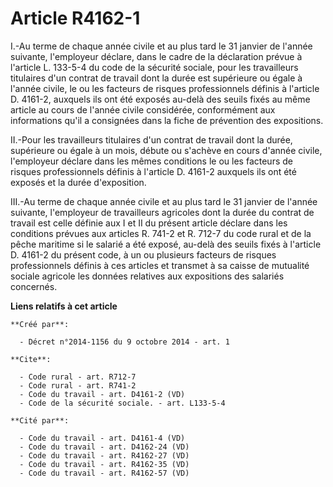 # Article R4162-1

I.-Au terme de chaque année civile et au plus tard le 31 janvier de l'année suivante, l'employeur déclare, dans le cadre de
la déclaration prévue à l'article L. 133-5-4 du code de la sécurité sociale, pour les travailleurs titulaires d'un contrat de
travail dont la durée est supérieure ou égale à l'année civile, le ou les facteurs de risques professionnels définis à
l'article D. 4161-2, auxquels ils ont été exposés au-delà des seuils fixés au même article au cours de l'année civile
considérée, conformément aux informations qu'il a consignées dans la fiche de prévention des expositions. 

II.-Pour les travailleurs titulaires d'un contrat de travail dont la durée, supérieure ou égale à un mois, débute ou s'achève
en cours d'année civile, l'employeur déclare dans les mêmes conditions le ou les facteurs de risques professionnels définis à
l'article D. 4161-2 auxquels ils ont été exposés et la durée d'exposition. 

III.-Au terme de chaque année civile et au plus tard le 31 janvier de l'année suivante, l'employeur de travailleurs agricoles
dont la durée du contrat de travail est celle définie aux I et II du présent article déclare dans les conditions prévues aux
articles R. 741-2 et R. 712-7 du code rural et de la pêche maritime si le salarié a été exposé, au-delà des seuils fixés à
l'article D. 4161-2 du présent code, à un ou plusieurs facteurs de risques professionnels définis à ces articles et transmet
à sa caisse de mutualité sociale agricole les données relatives aux expositions des salariés concernés.

**Liens relatifs à cet article**

	**Créé par**:

	  - Décret n°2014-1156 du 9 octobre 2014 - art. 1

	**Cite**:

	  - Code rural - art. R712-7
	  - Code rural - art. R741-2
	  - Code du travail - art. D4161-2 (VD)
	  - Code de la sécurité sociale. - art. L133-5-4

	**Cité par**:

	  - Code du travail - art. D4161-4 (VD)
	  - Code du travail - art. D4162-24 (VD)
	  - Code du travail - art. R4162-27 (VD)
	  - Code du travail - art. R4162-35 (VD)
	  - Code du travail - art. R4162-57 (VD)
